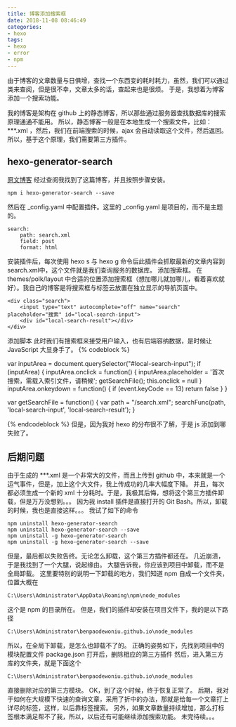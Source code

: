 ```yaml
---
title: 博客添加搜索框
date: 2018-11-08 08:46:49
categories:
- hexo
tags:
- hexo
- error
- npm
---
```

由于博客的文章数量与日俱增，查找一个东西变的耗时耗力，虽然，我们可以通过类来查阅，但是很不幸，文章太多的话，查起来也是很烦。
于是，我想着为博客添加一个搜索功能。
<!-- more -->
我的博客是架构在 github 上的静态博客，所以那些通过服务器查找数据库的搜索原理通通不能用。
所以，静态博客一般是在本地生成一个搜索文件，比如：***.xml ，然后，我们在前端搜索的时候，ajax 会自动读取这个文件，然后返回。
所以，基于这个原理，我们需要第三方插件。
## hexo-generator-search
[原文博客](https://www.chunqiuyiyu.com/2018/07/hexo-local-search.html)
经过查阅我找到了这篇博客，并且按照步骤安装。

	npm i hexo-generator-search --save
	
然后在 _config.yaml 中配置插件。这里的 _config.yaml 是项目的，而不是主题的。

	search:
		path: search.xml
		field: post
		format: html
		
安装插件后，每次使用 hexo s 与 hexo g 命令后此插件会抓取最新的文章内容到 search.xml中，这个文件就是我们查询服务的数据库。
添加搜索框。
在 themes/polk/layout 中合适的位置添加搜索框（想加哪儿就加哪儿，看着喜欢就好）。我自己的博客是将搜索框与标签云放置在独立显示的导航页面中。

	<div class="search">
		<input type="text" autocomplete="off" name="search" placeholder="搜索" id="local-search-input">
		<div id="local-search-result"></div>
	</div>
	
添加脚本
此时我们有搜索框来接受用户输入，也有后端容纳数据，是时候让 JavaScript 大显身手了。
{% codeblock %}

var inputArea = document.querySelector("#local-search-input");
if (inputArea) {
	inputArea.onclick = function() {
		inputArea.placeholder = '首次搜索，需载入索引文件，请稍候';
		getSearchFile();
		this.onclick = null
}
	inputArea.onkeydown = function() { if (event.keyCode == 13) return false }
}

var getSearchFile = function() {
var path = "/search.xml";
searchFunc(path, 'local-search-input', 'local-search-result');
}

{% endcodeblock %}
但是，因为我对 hexo 的分布很不了解，于是 js 添加到哪失败了。
## 后期问题
由于生成的 ***.xml 是一个非常大的文件，而且上传到 github 中，本来就是一个运气事件，但是，加上这个大文件，我上传成功的几率大幅度下降。
并且，每次都必须生成一个新的 xml 十分耗时。于是，我极其后悔，想将这个第三方插件卸载，但是万万没想到。。。
因为我 install 插件是直接打开的 Git Bash。所以，卸载的时候，我也是直接这样。。。
我试了如下的命令

	npm uninstall hexo-generator-search
	npm uninstall hexo-generator-search --save
	npm uninstall -g hexo-generator-search
	npm uninstall -g hexo-generator-search --save
	
但是，最后都以失败告终。无论怎么卸载，这个第三方插件都还在。
几近崩溃，于是我找到了一个大腿，说起缘由。
大腿告诉我，你应该到项目中卸载，而不是全局卸载。
这里要特别的说明一下卸载的地方，我们知道 npm 自成一个文件夹，位置大概在

	C:\Users\Administrator\AppData\Roaming\npm\node_modules
	
这个是 npm 的目录所在。
但是，我们的插件却安装在项目文件下，我的是以下路径

	C:\Users\Administrator\benpaodewoniu.github.io\node_modules
	
所以，在全局下卸载，是怎么也卸载不了的。
正确的姿势如下，先找到项目中的模块配置文件 package.json
打开后，删除相应的第三方插件
然后，进入第三方库的文件夹，就是下面这个

	C:\Users\Administrator\benpaodewoniu.github.io\node_modules
	
直接删除对应的第三方模块。
OK，到了这个时候，终于恢复正常了。
后期，我对于如何在大规模下快速的查询文章，采用了折中的办法，那就是给每一个文章打上详尽的标签，这样，以后靠标签搜索。
另外，如果文章数量持续增加，那么打标签根本满足帮不了我，所以，以后还有可能继续添加搜索功能。
未完待续。。。
	